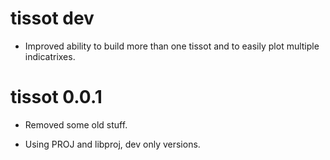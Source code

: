 # tissot dev

* Improved ability to build more than one tissot and to easily plot multiple indicatrixes. 


# tissot 0.0.1

* Removed some old stuff. 

* Using PROJ and libproj, dev only versions. 

